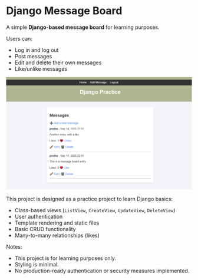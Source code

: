 # Django Message Board

A simple **Django-based message board** for learning purposes.  

Users can:

- Log in and log out
- Post messages
- Edit and delete their own messages
- Like/unlike messages

![Screenshot](screenshot.png)

This project is designed as a practice project to learn Django basics:

- Class-based views (`ListView`, `CreateView`, `UpdateView`, `DeleteView`)
- User authentication
- Template rendering and static files
- Basic CRUD functionality
- Many-to-many relationships (likes)

Notes:

- This project is for learning purposes only.
- Styling is minimal.
- No production-ready authentication or security measures implemented.